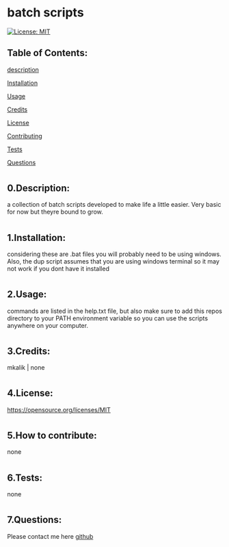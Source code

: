 # batch scripts


[![License: MIT](https://img.shields.io/badge/License-MIT-yellow.svg)](https://opensource.org/licenses/MIT)
## Table of Contents:
[description](#desc)

[Installation](#1)

[Usage](#2)

[Credits](#3)

[License](#4)

[Contributing](#5)

[Tests](#6)

[Questions](#7)

# <a name='desc'></a>
## 0.Description:
a collection of batch scripts developed to make life a little easier. Very basic for now but theyre bound to grow.
# <a name='1'></a>
## 1.Installation:
considering these are .bat files you will probably need to be using windows. Also, the dup script assumes that you are using windows terminal so it may not work if you dont have it installed
# <a name='2'></a>
## 2.Usage:
commands are listed in the help.txt file, but also make sure to add this repos directory to your PATH environment variable so you can use the scripts anywhere on your computer.
# <a name='3'></a>
## 3.Credits:
mkalik | none
# <a name='4'></a>
## 4.License:
https://opensource.org/licenses/MIT
# <a name='5'></a>
## 5.How to contribute:
none
# <a name='6'></a>
## 6.Tests:
none
# <a name='7'></a>
## 7.Questions:
Please contact me here [github](https://github.com/mkalik)
